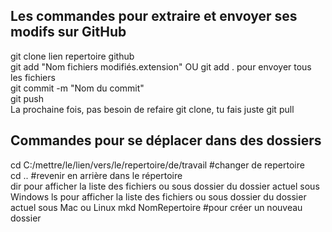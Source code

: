 ## Les commandes pour extraire et envoyer ses modifs sur GitHub
git clone lien repertoire github \
git add "Nom fichiers modifiés.extension" OU git add . pour envoyer tous les fichiers \
git commit -m "Nom du commit" \
git push \
La prochaine fois, pas besoin de refaire git clone, tu fais juste git pull

## Commandes pour se déplacer dans des dossiers
cd C:/mettre/le/lien/vers/le/repertoire/de/travail #changer de repertoire \
cd .. #revenir en arrière dans le répertoire \
dir pour afficher la liste des fichiers ou sous dossier du dossier actuel sous Windows
ls pour afficher la liste des fichiers ou sous dossier du dossier actuel sous Mac ou Linux
mkd NomRepertoire #pour créer un nouveau dossier

